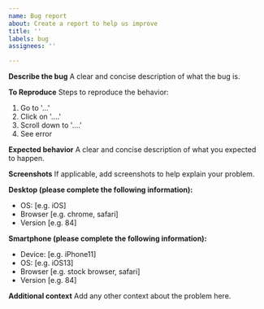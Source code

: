 ```yaml
---
name: Bug report
about: Create a report to help us improve
title: ''
labels: bug
assignees: ''

---
```


**Describe the bug**
A clear and concise description of what the bug is.

**To Reproduce**
Steps to reproduce the behavior:
1. Go to '...'
2. Click on '....'
3. Scroll down to '....'
4. See error

**Expected behavior**
A clear and concise description of what you expected to happen.

**Screenshots**
If applicable, add screenshots to help explain your problem.

**Desktop (please complete the following information):**
 - OS: [e.g. iOS]
 - Browser [e.g. chrome, safari]
 - Version [e.g. 84]

**Smartphone (please complete the following information):**
 - Device: [e.g. iPhone11]
 - OS: [e.g. iOS13]
 - Browser [e.g. stock browser, safari]
 - Version [e.g. 84]

**Additional context**
Add any other context about the problem here.
